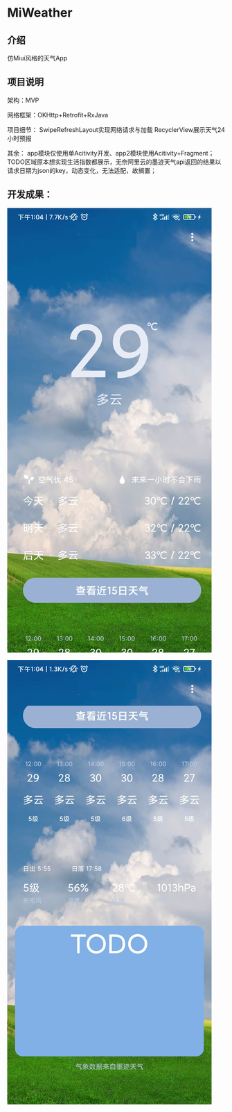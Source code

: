 # MiWeather

## 介绍

仿Miui风格的天气App

## 项目说明

架构：MVP

网络框架：OKHttp+Retrofit+RxJava

项目细节：
    SwipeRefreshLayout实现网络请求与加载
    RecyclerView展示天气24小时预报
    
其余：
    app模块仅使用单Acitivity开发、app2模块使用Acitivity+Fragment；
    TODO区域原本想实现生活指数都展示，无奈阿里云的墨迹天气api返回的结果以请求日期为json的key，动态变化，无法适配，故搁置；

## 开发成果：

![IMG_20210925_130528.jpg](https://github.com/guiyujin/MiWeather/blob/master/img/IMG_20210925_130539.jpg)

![IMG_20210925_130539.jpg](https://github.com/guiyujin/MiWeather/blob/master/img/IMG_20210925_130528.jpg)





